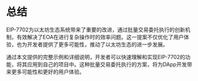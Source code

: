 # 总结

EIP-7702为以太坊生态系统带来了重要的改进，通过批量交易委托执行的创新机制，有效解决了EOA在进行复杂操作时的效率问题。这一提案不仅优化了用户体验，也为开发者提供了更多可能性，推动了以太坊生态的进一步发展。

通过本文提供的完整示例和详细说明，开发者可以快速理解和实现EIP-7702的功能，将其应用到自己的项目中。这种批量交易委托执行的方案，将为DApp开发带来更多可能性和更好的用户体验。 
